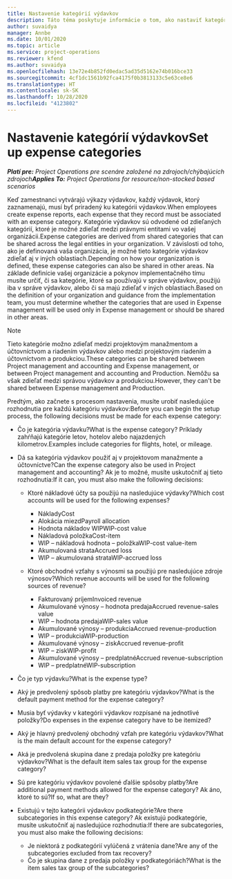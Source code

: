 ```yaml
---
title: Nastavenie kategórií výdavkov
description: Táto téma poskytuje informácie o tom, ako nastaviť kategórie výdavkov a zdieľané kategórie pre výkazy výdavkov.
author: suvaidya
manager: Annbe
ms.date: 10/01/2020
ms.topic: article
ms.service: project-operations
ms.reviewer: kfend
ms.author: suvaidya
ms.openlocfilehash: 13e72e4b852fd0edac5ad35d5162e74b016bce33
ms.sourcegitcommit: 4cf1dc1561b92fca4175f0b3813133c5e63ce8e6
ms.translationtype: HT
ms.contentlocale: sk-SK
ms.lasthandoff: 10/28/2020
ms.locfileid: "4123802"
---
```

# <a name="set-up-expense-categories"></a><span data-ttu-id="ae5f5-103">Nastavenie kategórií výdavkov</span><span class="sxs-lookup"><span data-stu-id="ae5f5-103">Set up expense categories</span></span>

<span data-ttu-id="ae5f5-104">_**Platí pre:** Project Operations pre scenáre založené na zdrojoch/chýbajúcich zdrojoch_</span><span class="sxs-lookup"><span data-stu-id="ae5f5-104">_**Applies To:** Project Operations for resource/non-stocked based scenarios_</span></span>

<span data-ttu-id="ae5f5-105">Keď zamestnanci vytvárajú výkazy výdavkov, každý výdavok, ktorý zaznamenajú, musí byť priradený ku kategórii výdavkov.</span><span class="sxs-lookup"><span data-stu-id="ae5f5-105">When employees create expense reports, each expense that they record must be associated with an expense category.</span></span> <span data-ttu-id="ae5f5-106">Kategórie výdavkov sú odvodené od zdieľaných kategórií, ktoré je možné zdieľať medzi právnymi entitami vo vašej organizácii.</span><span class="sxs-lookup"><span data-stu-id="ae5f5-106">Expense categories are derived from shared categories that can be shared across the legal entities in your organization.</span></span> <span data-ttu-id="ae5f5-107">V závislosti od toho, ako je definovaná vaša organizácia, je možné tieto kategórie výdavkov zdieľať aj v iných oblastiach.</span><span class="sxs-lookup"><span data-stu-id="ae5f5-107">Depending on how your organization is defined, these expense categories can also be shared in other areas.</span></span> <span data-ttu-id="ae5f5-108">Na základe definície vašej organizácie a pokynov implementačného tímu musíte určiť, či sa kategórie, ktoré sa používajú v správe výdavkov, použijú iba v správe výdavkov, alebo či sa majú zdieľať v iných oblastiach.</span><span class="sxs-lookup"><span data-stu-id="ae5f5-108">Based on the definition of your organization and guidance from the implementation team, you must determine whether the categories that are used in Expense management will be used only in Expense management or should be shared in other areas.</span></span>

> [!NOTE]
> <span data-ttu-id="ae5f5-109">Tieto kategórie možno zdieľať medzi projektovým manažmentom a účtovníctvom a riadením výdavkov alebo medzi projektovým riadením a účtovníctvom a produkciou.</span><span class="sxs-lookup"><span data-stu-id="ae5f5-109">These categories can be shared between Project management and accounting and Expense management, or between Project management and accounting and Production.</span></span> <span data-ttu-id="ae5f5-110">Nemôžu sa však zdieľať medzi správou výdavkov a produkciou.</span><span class="sxs-lookup"><span data-stu-id="ae5f5-110">However, they can't be shared between Expense management and Production.</span></span>

<span data-ttu-id="ae5f5-111">Predtým, ako začnete s procesom nastavenia, musíte urobiť nasledujúce rozhodnutia pre každú kategóriu výdavkov:</span><span class="sxs-lookup"><span data-stu-id="ae5f5-111">Before you can begin the setup process, the following decisions must be made for each expense category:</span></span>

- <span data-ttu-id="ae5f5-112">Čo je kategória výdavku?</span><span class="sxs-lookup"><span data-stu-id="ae5f5-112">What is the expense category?</span></span> <span data-ttu-id="ae5f5-113">Príklady zahŕňajú kategórie letov, hotelov alebo najazdených kilometrov.</span><span class="sxs-lookup"><span data-stu-id="ae5f5-113">Examples include categories for flights, hotel, or mileage.</span></span>
- <span data-ttu-id="ae5f5-114">Dá sa kategória výdavkov použiť aj v projektovom manažmente a účtovníctve?</span><span class="sxs-lookup"><span data-stu-id="ae5f5-114">Can the expense category also be used in Project management and accounting?</span></span> <span data-ttu-id="ae5f5-115">Ak je to možné, musíte uskutočniť aj tieto rozhodnutia:</span><span class="sxs-lookup"><span data-stu-id="ae5f5-115">If it can, you must also make the following decisions:</span></span>

    - <span data-ttu-id="ae5f5-116">Ktoré nákladové účty sa použijú na nasledujúce výdavky?</span><span class="sxs-lookup"><span data-stu-id="ae5f5-116">Which cost accounts will be used for the following expenses?</span></span>

        - <span data-ttu-id="ae5f5-117">Náklady</span><span class="sxs-lookup"><span data-stu-id="ae5f5-117">Cost</span></span>
        - <span data-ttu-id="ae5f5-118">Alokácia miezd</span><span class="sxs-lookup"><span data-stu-id="ae5f5-118">Payroll allocation</span></span>
        - <span data-ttu-id="ae5f5-119">Hodnota nákladov WIP</span><span class="sxs-lookup"><span data-stu-id="ae5f5-119">WIP-cost value</span></span>
        - <span data-ttu-id="ae5f5-120">Nákladová položka</span><span class="sxs-lookup"><span data-stu-id="ae5f5-120">Cost-item</span></span>
        - <span data-ttu-id="ae5f5-121">WIP – nákladová hodnota – položka</span><span class="sxs-lookup"><span data-stu-id="ae5f5-121">WIP-cost value-item</span></span>
        - <span data-ttu-id="ae5f5-122">Akumulovaná strata</span><span class="sxs-lookup"><span data-stu-id="ae5f5-122">Accrued loss</span></span>
        - <span data-ttu-id="ae5f5-123">WIP – akumulovaná strata</span><span class="sxs-lookup"><span data-stu-id="ae5f5-123">WIP-accrued loss</span></span>

    - <span data-ttu-id="ae5f5-124">Ktoré obchodné vzťahy s výnosmi sa použijú pre nasledujúce zdroje výnosov?</span><span class="sxs-lookup"><span data-stu-id="ae5f5-124">Which revenue accounts will be used for the following sources of revenue?</span></span>

        - <span data-ttu-id="ae5f5-125">Fakturovaný príjem</span><span class="sxs-lookup"><span data-stu-id="ae5f5-125">Invoiced revenue</span></span>
        - <span data-ttu-id="ae5f5-126">Akumulované výnosy – hodnota predaja</span><span class="sxs-lookup"><span data-stu-id="ae5f5-126">Accrued revenue-sales value</span></span>
        - <span data-ttu-id="ae5f5-127">WIP – hodnota predaja</span><span class="sxs-lookup"><span data-stu-id="ae5f5-127">WIP-sales value</span></span>
        - <span data-ttu-id="ae5f5-128">Akumulované výnosy – produkcia</span><span class="sxs-lookup"><span data-stu-id="ae5f5-128">Accrued revenue-production</span></span>
        - <span data-ttu-id="ae5f5-129">WIP – produkcia</span><span class="sxs-lookup"><span data-stu-id="ae5f5-129">WIP-production</span></span>
        - <span data-ttu-id="ae5f5-130">Akumulované výnosy – zisk</span><span class="sxs-lookup"><span data-stu-id="ae5f5-130">Accrued revenue-profit</span></span>
        - <span data-ttu-id="ae5f5-131">WIP – zisk</span><span class="sxs-lookup"><span data-stu-id="ae5f5-131">WIP-profit</span></span>
        - <span data-ttu-id="ae5f5-132">Akumulované výnosy – predplatné</span><span class="sxs-lookup"><span data-stu-id="ae5f5-132">Accrued revenue-subscription</span></span>
        - <span data-ttu-id="ae5f5-133">WIP – predplatné</span><span class="sxs-lookup"><span data-stu-id="ae5f5-133">WIP-subscription</span></span>

- <span data-ttu-id="ae5f5-134">Čo je typ výdavku?</span><span class="sxs-lookup"><span data-stu-id="ae5f5-134">What is the expense type?</span></span>
- <span data-ttu-id="ae5f5-135">Aký je predvolený spôsob platby pre kategóriu výdavkov?</span><span class="sxs-lookup"><span data-stu-id="ae5f5-135">What is the default payment method for the expense category?</span></span>
- <span data-ttu-id="ae5f5-136">Musia byť výdavky v kategórii výdavkov rozpísané na jednotlivé položky?</span><span class="sxs-lookup"><span data-stu-id="ae5f5-136">Do expenses in the expense category have to be itemized?</span></span>
- <span data-ttu-id="ae5f5-137">Aký je hlavný predvolený obchodný vzťah pre kategóriu výdavkov?</span><span class="sxs-lookup"><span data-stu-id="ae5f5-137">What is the main default account for the expense category?</span></span>
- <span data-ttu-id="ae5f5-138">Aká je predvolená skupina dane z predaja položky pre kategóriu výdavkov?</span><span class="sxs-lookup"><span data-stu-id="ae5f5-138">What is the default item sales tax group for the expense category?</span></span>
- <span data-ttu-id="ae5f5-139">Sú pre kategóriu výdavkov povolené ďalšie spôsoby platby?</span><span class="sxs-lookup"><span data-stu-id="ae5f5-139">Are additional payment methods allowed for the expense category?</span></span> <span data-ttu-id="ae5f5-140">Ak áno, ktoré to sú?</span><span class="sxs-lookup"><span data-stu-id="ae5f5-140">If so, what are they?</span></span>
- <span data-ttu-id="ae5f5-141">Existujú v tejto kategórii výdavkov podkategórie?</span><span class="sxs-lookup"><span data-stu-id="ae5f5-141">Are there subcategories in this expense category?</span></span> <span data-ttu-id="ae5f5-142">Ak existujú podkategórie, musíte uskutočniť aj nasledujúce rozhodnutia:</span><span class="sxs-lookup"><span data-stu-id="ae5f5-142">If there are subcategories, you must also make the following decisions:</span></span>

    - <span data-ttu-id="ae5f5-143">Je niektorá z podkategórií vylúčená z vrátenia dane?</span><span class="sxs-lookup"><span data-stu-id="ae5f5-143">Are any of the subcategories excluded from tax recovery?</span></span>
    - <span data-ttu-id="ae5f5-144">Čo je skupina dane z predaja položky v podkategóriách?</span><span class="sxs-lookup"><span data-stu-id="ae5f5-144">What is the item sales tax group of the subcategories?</span></span>
